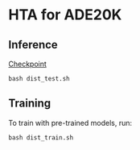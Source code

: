 # HTA for ADE20K


## Inference 
 [Checkpoint](https://drive.google.com/drive/folders/1_IJyGmPC56Vj6bmeYRkDH-5kDIGQh2RA?usp=sharing)

```
bash dist_test.sh
```


## Training
To train with pre-trained models, run:
```
bash dist_train.sh
```
